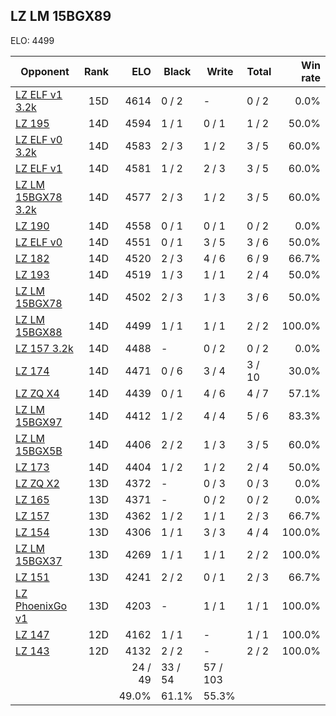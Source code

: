 ## LZ LM 15BGX89 ##

ELO: 4499

Opponent | Rank | ELO | Black | Write | Total | Win rate
---------|-----:|----:|-------|-------|-------|-------:
[LZ ELF v1 3.2k](LZ%20ELF%20v1%203.2k.md) | 15D | 4614 | 0 / 2 | - | 0 / 2 | 0.0%
[LZ 195](LZ%20195.md) | 14D | 4594 | 1 / 1 | 0 / 1 | 1 / 2 | 50.0%
[LZ ELF v0 3.2k](LZ%20ELF%20v0%203.2k.md) | 14D | 4583 | 2 / 3 | 1 / 2 | 3 / 5 | 60.0%
[LZ ELF v1](LZ%20ELF%20v1.md) | 14D | 4581 | 1 / 2 | 2 / 3 | 3 / 5 | 60.0%
[LZ LM 15BGX78 3.2k](LZ%20LM%2015BGX78%203.2k.md) | 14D | 4577 | 2 / 3 | 1 / 2 | 3 / 5 | 60.0%
[LZ 190](LZ%20190.md) | 14D | 4558 | 0 / 1 | 0 / 1 | 0 / 2 | 0.0%
[LZ ELF v0](LZ%20ELF%20v0.md) | 14D | 4551 | 0 / 1 | 3 / 5 | 3 / 6 | 50.0%
[LZ 182](LZ%20182.md) | 14D | 4520 | 2 / 3 | 4 / 6 | 6 / 9 | 66.7%
[LZ 193](LZ%20193.md) | 14D | 4519 | 1 / 3 | 1 / 1 | 2 / 4 | 50.0%
[LZ LM 15BGX78](LZ%20LM%2015BGX78.md) | 14D | 4502 | 2 / 3 | 1 / 3 | 3 / 6 | 50.0%
[LZ LM 15BGX88](LZ%20LM%2015BGX88.md) | 14D | 4499 | 1 / 1 | 1 / 1 | 2 / 2 | 100.0%
[LZ 157 3.2k](LZ%20157%203.2k.md) | 14D | 4488 | - | 0 / 2 | 0 / 2 | 0.0%
[LZ 174](LZ%20174.md) | 14D | 4471 | 0 / 6 | 3 / 4 | 3 / 10 | 30.0%
[LZ ZQ X4](LZ%20ZQ%20X4.md) | 14D | 4439 | 0 / 1 | 4 / 6 | 4 / 7 | 57.1%
[LZ LM 15BGX97](LZ%20LM%2015BGX97.md) | 14D | 4412 | 1 / 2 | 4 / 4 | 5 / 6 | 83.3%
[LZ LM 15BGX5B](LZ%20LM%2015BGX5B.md) | 14D | 4406 | 2 / 2 | 1 / 3 | 3 / 5 | 60.0%
[LZ 173](LZ%20173.md) | 14D | 4404 | 1 / 2 | 1 / 2 | 2 / 4 | 50.0%
[LZ ZQ X2](LZ%20ZQ%20X2.md) | 13D | 4372 | - | 0 / 3 | 0 / 3 | 0.0%
[LZ 165](LZ%20165.md) | 13D | 4371 | - | 0 / 2 | 0 / 2 | 0.0%
[LZ 157](LZ%20157.md) | 13D | 4362 | 1 / 2 | 1 / 1 | 2 / 3 | 66.7%
[LZ 154](LZ%20154.md) | 13D | 4306 | 1 / 1 | 3 / 3 | 4 / 4 | 100.0%
[LZ LM 15BGX37](LZ%20LM%2015BGX37.md) | 13D | 4269 | 1 / 1 | 1 / 1 | 2 / 2 | 100.0%
[LZ 151](LZ%20151.md) | 13D | 4241 | 2 / 2 | 0 / 1 | 2 / 3 | 66.7%
[LZ PhoenixGo v1](LZ%20PhoenixGo%20v1.md) | 13D | 4203 | - | 1 / 1 | 1 / 1 | 100.0%
[LZ 147](LZ%20147.md) | 12D | 4162 | 1 / 1 | - | 1 / 1 | 100.0%
[LZ 143](LZ%20143.md) | 12D | 4132 | 2 / 2 | - | 2 / 2 | 100.0%
 | | | 24 / 49 | 33 / 54 | 57 / 103 | 
 | | | 49.0% | 61.1% | 55.3% | 
